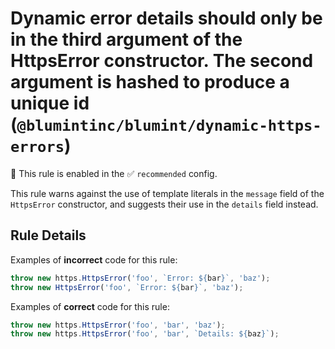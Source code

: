 # Dynamic error details should only be in the third argument of the HttpsError constructor. The second argument is hashed to produce a unique id (`@blumintinc/blumint/dynamic-https-errors`)

💼 This rule is enabled in the ✅ `recommended` config.

<!-- end auto-generated rule header -->

This rule warns against the use of template literals in the `message` field of the `HttpsError` constructor, and suggests their use in the `details` field instead.

## Rule Details

Examples of **incorrect** code for this rule:

```typescript
throw new https.HttpsError('foo', `Error: ${bar}`, 'baz');
throw new HttpsError('foo', `Error: ${bar}`, 'baz');
```

Examples of **correct** code for this rule:

```typescript
throw new https.HttpsError('foo', 'bar', 'baz');
throw new https.HttpsError('foo', 'bar', `Details: ${baz}`);
```